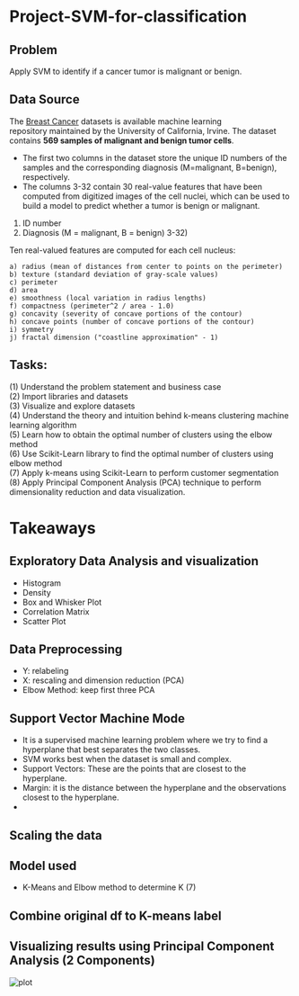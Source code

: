 # Project-SVM-for-classification

## Problem
Apply SVM to identify if a cancer tumor is malignant or benign.

## Data Source
The [Breast Cancer](https://archive.ics.uci.edu/ml/datasets/Breast+Cancer+Wisconsin+%28Diagnostic%29) datasets is available machine learning repository maintained by the University of California, Irvine. The dataset contains **569 samples of malignant and benign tumor cells**. 
* The first two columns in the dataset store the unique ID numbers of the samples and the corresponding diagnosis (M=malignant, B=benign), respectively. 
* The columns 3-32 contain 30 real-value features that have been computed from digitized images of the cell nuclei, which can be used to build a model to predict whether a tumor is benign or malignant.
  

1) ID number
2) Diagnosis (M = malignant, B = benign)
3-32)

Ten real-valued features are computed for each cell nucleus:

	a) radius (mean of distances from center to points on the perimeter)
	b) texture (standard deviation of gray-scale values)
	c) perimeter
	d) area
	e) smoothness (local variation in radius lengths)
	f) compactness (perimeter^2 / area - 1.0)
	g) concavity (severity of concave portions of the contour)
	h) concave points (number of concave portions of the contour)
	i) symmetry 
	j) fractal dimension ("coastline approximation" - 1)

 
## Tasks:
(1) Understand the problem statement and business case <br />
(2) Import libraries and datasets <br />
(3) Visualize and explore datasets <br /> 
(4) Understand the theory and intuition behind k-means clustering machine learning algorithm <br />
(5) Learn how to obtain the optimal number of clusters using the elbow method <br />
(6) Use Scikit-Learn library to find the optimal number of clusters using elbow method <br />
(7) Apply k-means using Scikit-Learn to perform customer segmentation <br />
(8) Apply Principal Component Analysis (PCA) technique to perform dimensionality reduction and data visualization. <br />



# Takeaways
## Exploratory Data Analysis and visualization
- Histogram
- Density 
- Box and Whisker Plot
- Correlation Matrix
- Scatter Plot

## Data Preprocessing
- Y: relabeling
- X: rescaling and dimension reduction (PCA)
- Elbow Method: keep first three PCA

## Support Vector Machine Mode
- It is a supervised machine learning problem where we try to find a hyperplane that best separates the two classes.
- SVM works best when the dataset is small and complex.
- Support Vectors: These are the points that are closest to the hyperplane.
- Margin: it is the distance between the hyperplane and the observations closest to the hyperplane.
- 






## Scaling the data

## Model used
- K-Means and Elbow method to determine K (7)

## Combine original df to K-means label

## Visualizing results using Principal Component Analysis (2 Components)

![plot](https://user-images.githubusercontent.com/81390746/282326280-583d093c-3691-4591-ba18-8b9d04c49dfa.png)





